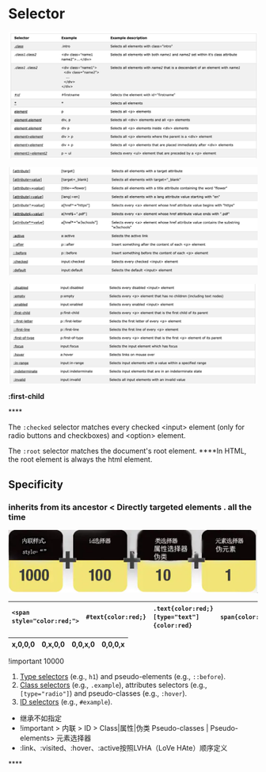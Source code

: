 # Selector

![](../.gitbook/assets/image.png)

![](../.gitbook/assets/image%20%2842%29.png)

![](../.gitbook/assets/image%20%2843%29.png)

**:first-child**

\*\*\*\*

The `:checked` selector matches every checked &lt;input&gt; element \(only for radio buttons and checkboxes\) and &lt;option&gt; element.

The `:root` selector matches the document's root element. ****In HTML, the root element is always the html element.





## Specificity

### inherits from its ancestor  &lt; Directly targeted elements .    all the time

![](../.gitbook/assets/image%20%2861%29.png)

| `<span style="color:red;">` | `#text{color:red;}` | `.text{color:red;} [type="text"]{color:red}` | `span{color:red;}` |
| :--- | :--- | :--- | :--- |


| x,0,0,0 | 0,x,0,0 | 0,0,x,0 | 0,0,0,x |
| :--- | :--- | :--- | :--- |


!important    10000



1. [Type selectors](https://developer.mozilla.org/en-US/docs/Web/CSS/Type_selectors) \(e.g., `h1`\) and pseudo-elements \(e.g., `::before`\).
2. [Class selectors](https://developer.mozilla.org/en-US/docs/Web/CSS/Class_selectors) \(e.g., `.example`\), attributes selectors \(e.g., `[type="radio"]`\) and pseudo-classes \(e.g., `:hover`\).
3. [ID selectors](https://developer.mozilla.org/en-US/docs/Web/CSS/ID_selectors) \(e.g., `#example`\).

* 继承不如指定
* !important &gt; 内联 &gt; ID &gt; Class\|属性\|伪类 Pseudo-classes \| Pseudo-elements&gt; 元素选择器
* :link、:visited、:hover、:active按照LVHA（LoVe HAte）顺序定义

\*\*\*\*


